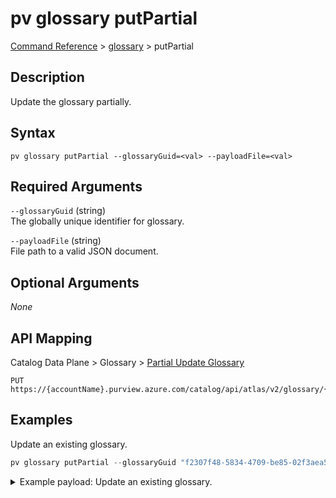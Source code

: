 # pv glossary putPartial
[Command Reference](../../../README.md#command-reference) > [glossary](./main.md) > putPartial

## Description
Update the glossary partially.

## Syntax
```
pv glossary putPartial --glossaryGuid=<val> --payloadFile=<val>
```

## Required Arguments
`--glossaryGuid` (string)  
The globally unique identifier for glossary.

`--payloadFile` (string)  
File path to a valid JSON document.

## Optional Arguments
*None*

## API Mapping
Catalog Data Plane > Glossary > [Partial Update Glossary](https://docs.microsoft.com/en-us/rest/api/purview/catalogdataplane/glossary/partial-update-glossary)
```
PUT https://{accountName}.purview.azure.com/catalog/api/atlas/v2/glossary/{glossaryGuid}/partial
```

## Examples
Update an existing glossary.
```powershell
pv glossary putPartial --glossaryGuid "f2307f48-5834-4709-be85-02f3aea5d149" --payloadFile "/path/to/file.json"
```
<details><summary>Example payload: Update an existing glossary.</summary>
<p>

```json
{
    "longDescription": "This is a long description!"
}
```
</p>
</details>